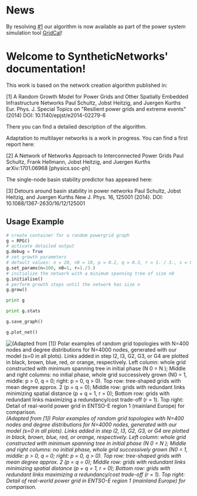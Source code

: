 News
====

By resolving [#1](https://github.com/PIK-ICoN/SyntheticNetworks-python/issues/1) our algorithm is now available as part of the power system simulation tool [GridCal](https://github.com/SanPen/GridCal)!

Welcome to SyntheticNetworks' documentation!
============================================

This work is based on the network creation algorithm published in:

[1] A Random Growth Model for Power Grids and Other Spatially Embedded Infrastructure Networks
Paul Schultz, Jobst Heitzig, and Juergen Kurths
Eur. Phys. J. Special Topics on "Resilient power grids and extreme events" (2014)
DOI: 10.1140/epjst/e2014-02279-6

There you can find a detailed description of the algorithm.

Adaptation to multilayer networks is a work in progress. You can 
find a first report here:

[2] A Network of Networks Approach to Interconnected Power Grids
Paul Schultz, Frank Hellmann, Jobst Heitzig, and Juergen Kurths
arXiv:1701.06968 [physics.soc-ph]

The single-node basin stability predictor has appeared here:

[3] Detours around basin stability in power networks
Paul Schultz, Jobst Heitzig, and Juergen Kurths
New J. Phys. 16, 125001 (2014).
DOI: 10.1088/1367-2630/16/12/125001

## Usage Example

```python
# create container for a random powergrid graph
g = RPG()
# activate detailed output
g.debug = True 
# set growth parameters
# default values: n = 20, n0 = 10, p = 0.2, q = 0.3, r = 1. / 3., s = 0.1
g.set_params(n=100, n0=1, r=1./3.) 
# initialize the network with a minimum spanning tree of size n0
g.initialise() 
# perform growth steps until the network has size n
g.grow() 

print g

print g.stats

g.save_graph()

g.plot_net()
```

![(Adapted from [1]) Polar examples of random grid topologies with N=400 nodes
and degree distributions for N=4000 nodes, generated with our model (s=0 in all plots).
Links added in step I2, I3, G2, G3, or G4 are plotted in black, brown, blue, red,
or orange, respectively. Left column: whole grid constructed with minimum spanning tree in
initial phase (N 0 = N ); Middle and right columns: no initial phase, whole grid successively
grown (N0 = 1, middle: p > 0, q = 0; right: p = 0, q > 0). Top row: tree-shaped grids
with mean degree approx. 2 (p = q = 0); Middle row: grids with redundant links minimizing
spatial distance (p + q = 1, r = 0); Bottom row: grids with redundant links maximizing a
redundancy/cost trade-off (r = 1). Top right: Detail of real-world power grid in ENTSO-E
region 1 (mainland Europe) for comparison.](net_exp.png)
*(Adapted from [1]) Polar examples of random grid topologies with N=400 nodes
and degree distributions for N=4000 nodes, generated with our model (s=0 in all plots).
Links added in step I2, I3, G2, G3, or G4 are plotted in black, brown, blue, red,
or orange, respectively. Left column: whole grid constructed with minimum spanning tree in
initial phase (N 0 = N ); Middle and right columns: no initial phase, whole grid successively
grown (N0 = 1, middle: p > 0, q = 0; right: p = 0, q > 0). Top row: tree-shaped grids
with mean degree approx. 2 (p = q = 0); Middle row: grids with redundant links minimizing
spatial distance (p + q = 1, r = 0); Bottom row: grids with redundant links maximizing a
redundancy/cost trade-off (r = 1). Top right: Detail of real-world power grid in ENTSO-E
region 1 (mainland Europe) for comparison.*

